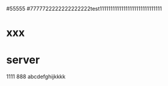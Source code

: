 #55555 #7777722222222222222test11111111111111111111111111111
# xxx
# server
1111
888
abcdefghijkkkk
